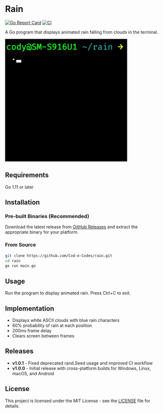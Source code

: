 # Rain

[![Go Report Card](https://goreportcard.com/badge/github.com/Cod-e-Codes/rain)](https://goreportcard.com/report/github.com/Cod-e-Codes/rain)
[![CI](https://github.com/Cod-e-Codes/rain/actions/workflows/ci.yml/badge.svg)](https://github.com/Cod-e-Codes/rain/actions/workflows/ci.yml)

A Go program that displays animated rain falling from clouds in the terminal.

<img src="rain-demo.gif" width="400" alt="Rain Demo">

## Requirements

Go 1.11 or later

## Installation

### Pre-built Binaries (Recommended)
Download the latest release from [GitHub Releases](https://github.com/Cod-e-Codes/rain/releases/latest) and extract the appropriate binary for your platform.

### From Source
```bash
git clone https://github.com/Cod-e-Codes/rain.git
cd rain
go run main.go
```

## Usage

Run the program to display animated rain. Press Ctrl+C to exit.

## Implementation

- Displays white ASCII clouds with blue rain characters
- 60% probability of rain at each position
- 200ms frame delay
- Clears screen between frames

## Releases

- **v1.0.1** - Fixed deprecated rand.Seed usage and improved CI workflow
- **v1.0.0** - Initial release with cross-platform builds for Windows, Linux, macOS, and Android

## License

This project is licensed under the MIT License - see the [LICENSE](LICENSE) file for details.
